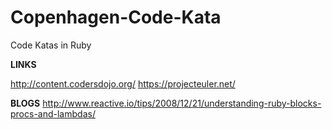 Copenhagen-Code-Kata
====================

Code Katas in Ruby

**LINKS**

http://content.codersdojo.org/
https://projecteuler.net/

**BLOGS**
http://www.reactive.io/tips/2008/12/21/understanding-ruby-blocks-procs-and-lambdas/
